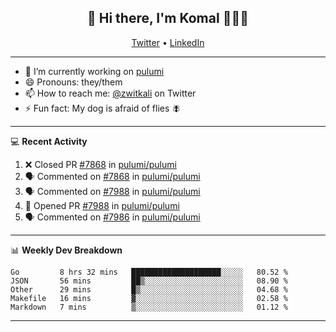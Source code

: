 <h2 align="center"> 👋 Hi there, I'm Komal 🧑🏾‍💻 </h2>
<p align="center">
    <a href="https://twitter.com/zwitkali">Twitter</a> •
    <a href="https://www.linkedin.com/in/komal-ali/">LinkedIn</a>
</p>

--------

- 🔭 I’m currently working on [pulumi](https://github.com/pulumi/pulumi)
- 😄 Pronouns: they/them
- 📫 How to reach me: [@zwitkali](https://twitter.com/zwitkali) on Twitter
- ⚡ Fun fact: My dog is afraid of flies 🪰

--------
💻 **Recent Activity**

<!--START_SECTION:activity-->
1. ❌ Closed PR [#7868](https://github.com/pulumi/pulumi/pull/7868) in [pulumi/pulumi](https://github.com/pulumi/pulumi)
2. 🗣 Commented on [#7868](https://github.com/pulumi/pulumi/issues/7868) in [pulumi/pulumi](https://github.com/pulumi/pulumi)
3. 🗣 Commented on [#7988](https://github.com/pulumi/pulumi/issues/7988) in [pulumi/pulumi](https://github.com/pulumi/pulumi)
4. 💪 Opened PR [#7988](https://github.com/pulumi/pulumi/pull/7988) in [pulumi/pulumi](https://github.com/pulumi/pulumi)
5. 🗣 Commented on [#7986](https://github.com/pulumi/pulumi/issues/7986) in [pulumi/pulumi](https://github.com/pulumi/pulumi)
<!--END_SECTION:activity-->

--------

📊 **Weekly Dev Breakdown**
<!--START_SECTION:waka-->
```text
Go         8 hrs 32 mins   ████████████████████░░░░░   80.52 % 
JSON       56 mins         ██▒░░░░░░░░░░░░░░░░░░░░░░   08.90 % 
Other      29 mins         █▒░░░░░░░░░░░░░░░░░░░░░░░   04.68 % 
Makefile   16 mins         ▓░░░░░░░░░░░░░░░░░░░░░░░░   02.58 % 
Markdown   7 mins          ▒░░░░░░░░░░░░░░░░░░░░░░░░   01.12 % 
```
<!--END_SECTION:waka-->

--------